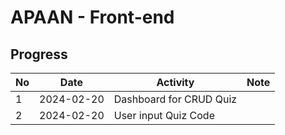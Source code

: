 # APAAN - Front-end

## Progress

| No  | Date       | Activity                | Note |
| --- | ---------- | ----------------------- | ---- |
| 1   | 2024-02-20 | Dashboard for CRUD Quiz |      |
| 2   | 2024-02-20 | User input Quiz Code    |      |
